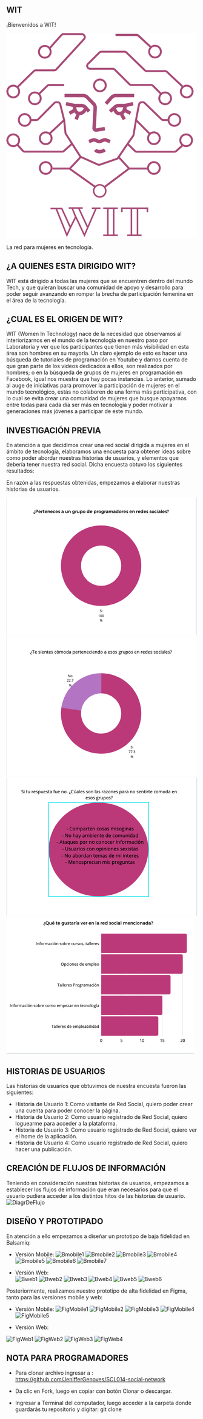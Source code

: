 ## WIT
¡Bienvenidos a WIT! 

![witLogoReadme](https://github.com/JenifferGenoves/SCL014-social-network/blob/master/src/imagenes/witLogoReadme.png)

La red para mujeres en tecnología. 


## ¿A QUIENES ESTA DIRIGIDO WIT?

WIT está dirigido a todas las mujeres que se encuentren dentro del mundo Tech, y que quieran buscar una comunidad de apoyo y desarrollo para poder seguir avanzando en romper la brecha de participación femenina en el área de la tecnología. 


## ¿CUAL ES EL ORIGEN DE WIT? 

WIT (Women In Technology) nace de la necesidad que observamos al interiorizarnos en el mundo de la tecnología en nuestro paso por Laboratoria y ver que los participantes que tienen más visibilidad en esta área son hombres en su mayoría. Un claro ejemplo de esto es hacer una búsqueda de tutoriales de programación en Youtube y darnos cuenta de que gran parte de los videos dedicados a ellos, son realizados por hombres; o en la búsqueda de grupos de mujeres en programación en Facebook, igual nos muestra que hay pocas instancias. Lo anterior, sumado al auge de iniciativas para promover la participación de mujeres en el mundo tecnológico, estás no colaboren de una forma más participativa, con lo cual se evita crear una comunidad de mujeres que busque apoyarnos entre todas para cada día ser más en tecnología y poder motivar a generaciones más jóvenes a participar de este mundo.


## INVESTIGACIÓN PREVIA 

En atención a que decidimos crear una red social dirigida a mujeres en el ámbito de tecnología, elaboramos una encuesta para obtener ideas sobre como poder abordar nuestras historias de usuarios, y elementos que debería tener nuestra red social. 
Dicha encuesta obtuvo los siguientes resultados: 



En razón a las respuestas obtenidas, empezamos a elaborar nuestras historias de usuarios. 

![Gráfico3](https://github.com/JenifferGenoves/SCL014-social-network/blob/master/src/imagenes/imgReadme/Grafico3.png)
![Gráfico1](https://github.com/JenifferGenoves/SCL014-social-network/blob/master/src/imagenes/imgReadme/Grafico1.png)
![Gráfico2](https://github.com/JenifferGenoves/SCL014-social-network/blob/master/src/imagenes/imgReadme/Grafico2.png)
![Gráfico4](https://github.com/JenifferGenoves/SCL014-social-network/blob/master/src/imagenes/imgReadme/Grafico4.png)



## HISTORIAS DE USUARIOS  
Las historias de usuarios que obtuvimos de nuestra encuesta fueron las siguientes:
-	Historia de Usuario 1: Como visitante de Red Social, quiero poder crear una cuenta para poder conocer la página.
-	Historia de Usuario 2: Como usuario registrado de Red Social, quiero loguearme para acceder a la plataforma.
-	Historia de Usuario 3: Como usuario registrado de Red Social, quiero ver el home de la aplicación.
-	Historia de Usuario 4: Como usuario registrado de Red Social, quiero hacer una publicación.


## CREACIÓN DE FLUJOS DE INFORMACIÓN 
Teniendo en consideración nuestras historias de usuarios, empezamos a establecer los flujos de información que eran necesarios para que el usuario pudiera acceder a los distintos hitos de las historias de usuario. 
![DiagrDeFlujo](https://github.com/JenifferGenoves/SCL014-social-network/blob/master/src/imagenes/imgReadme/DiagrDeFlujo.png)


## DISEÑO Y PROTOTIPADO
En atención a ello empezamos a diseñar un prototipo de baja fidelidad en Balsamiq:
-	Versión Mobile: 
![Bmobile1](https://github.com/JenifferGenoves/SCL014-social-network/blob/master/src/imagenes/imgReadme/Bmobile1.jpeg)
![Bmobile2](https://github.com/JenifferGenoves/SCL014-social-network/blob/master/src/imagenes/imgReadme/Bmobile2.jpeg)
![Bmobile3](https://github.com/JenifferGenoves/SCL014-social-network/blob/master/src/imagenes/imgReadme/Bmobile3.jpeg)
![Bmobile4](https://github.com/JenifferGenoves/SCL014-social-network/blob/master/src/imagenes/imgReadme/Bmobile4.jpeg)
![Bmobile5](https://github.com/JenifferGenoves/SCL014-social-network/blob/master/src/imagenes/imgReadme/Bmobile5.jpeg)
![Bmobile6](https://github.com/JenifferGenoves/SCL014-social-network/blob/master/src/imagenes/imgReadme/Bmobile6.jpeg)
![Bmobile7](https://github.com/JenifferGenoves/SCL014-social-network/blob/master/src/imagenes/imgReadme/Bmobile7.jpeg)

-	Versión Web:  
![Bweb1](https://github.com/JenifferGenoves/SCL014-social-network/blob/master/src/imagenes/imgReadme/Bweb1.jpeg)
![Bweb2](https://github.com/JenifferGenoves/SCL014-social-network/blob/master/src/imagenes/imgReadme/Bweb2.jpeg)
![Bweb3](https://github.com/JenifferGenoves/SCL014-social-network/blob/master/src/imagenes/imgReadme/Bweb3.jpeg)
![Bweb4](https://github.com/JenifferGenoves/SCL014-social-network/blob/master/src/imagenes/imgReadme/Bweb4.jpeg)
![Bweb5](https://github.com/JenifferGenoves/SCL014-social-network/blob/master/src/imagenes/imgReadme/Bweb5.jpeg)
![Bweb6](https://github.com/JenifferGenoves/SCL014-social-network/blob/master/src/imagenes/imgReadme/Bweb6.jpeg)


Posteriormente, realizamos nuestro prototipo de alta fidelidad en Figma, tanto para las versiones mobile y web: 

-	Versión Mobile: 
![FigMobile1](https://github.com/JenifferGenoves/SCL014-social-network/blob/master/src/imagenes/imgReadme/FigMobile1.jpeg)
![FigMobile2](https://github.com/JenifferGenoves/SCL014-social-network/blob/master/src/imagenes/imgReadme/FigMobile2.jpeg)
![FigMobile3](https://github.com/JenifferGenoves/SCL014-social-network/blob/master/src/imagenes/imgReadme/FigMobile3.jpeg)
![FigMobile4](https://github.com/JenifferGenoves/SCL014-social-network/blob/master/src/imagenes/imgReadme/FigMobile4.jpeg)
![FigMobile5](https://github.com/JenifferGenoves/SCL014-social-network/blob/master/src/imagenes/imgReadme/FigMobile5.jpeg)

-	Versión Web: 

![FigWeb1](https://github.com/JenifferGenoves/SCL014-social-network/blob/master/src/imagenes/imgReadme/FigWeb1.jpeg)
![FigWeb2](https://github.com/JenifferGenoves/SCL014-social-network/blob/master/src/imagenes/imgReadme/FigWeb2.jpeg)
![FigWeb3](https://github.com/JenifferGenoves/SCL014-social-network/blob/master/src/imagenes/imgReadme/FigWeb3.jpeg)
![FigWeb4](https://github.com/JenifferGenoves/SCL014-social-network/blob/master/src/imagenes/imgReadme/FigWeb4.jpeg)


## NOTA PARA PROGRAMADORES

- Para clonar archivo ingresar a : <https://github.com/JenifferGenoves/SCL014-social-network>

- Da clic en Fork, luego en copiar con botón Clonar o descargar.

- Ingresar a Terminal del computador, luego acceder a la carpeta donde guardarás tu repositorio y digitar: git clone

